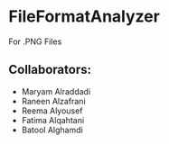 # FileFormatAnalyzer
For .PNG Files

## Collaborators:

- Maryam Alraddadi
- Raneen Alzafrani
- Reema Alyousef
- Fatima Alqahtani
- Batool Alghamdi


